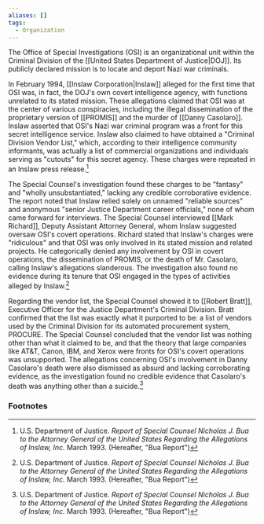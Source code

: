 ```yaml
---
aliases: []
tags:
  - Organization
---
```

The Office of Special Investigations (OSI) is an organizational unit within the Criminal Division of the [[United States Department of Justice|DOJ]]. Its publicly declared mission is to locate and deport Nazi war criminals.

In February 1994, [[Inslaw Corporation|Inslaw]] alleged for the first time that OSI was, in fact, the DOJ's own covert intelligence agency, with functions unrelated to its stated mission. These allegations claimed that OSI was at the center of various conspiracies, including the illegal dissemination of the proprietary version of [[PROMIS]] and the murder of [[Danny Casolaro]]. Inslaw asserted that OSI's Nazi war criminal program was a front for this secret intelligence service. Inslaw also claimed to have obtained a "Criminal Division Vendor List," which, according to their intelligence community informants, was actually a list of commercial organizations and individuals serving as "cutouts" for this secret agency. These charges were repeated in an Inslaw press release.[^1]

The Special Counsel's investigation found these charges to be "fantasy" and "wholly unsubstantiated," lacking any credible corroborative evidence. The report noted that Inslaw relied solely on unnamed "reliable sources" and anonymous "senior Justice Department career officials," none of whom came forward for interviews. The Special Counsel interviewed [[Mark Richard]], Deputy Assistant Attorney General, whom Inslaw suggested oversaw OSI's covert operations. Richard stated that Inslaw's charges were "ridiculous" and that OSI was only involved in its stated mission and related projects. He categorically denied any involvement by OSI in covert operations, the dissemination of PROMIS, or the death of Mr. Casolaro, calling Inslaw's allegations slanderous. The investigation also found no evidence during its tenure that OSI engaged in the types of activities alleged by Inslaw.[^1]

Regarding the vendor list, the Special Counsel showed it to [[Robert Bratt]], Executive Officer for the Justice Department's Criminal Division. Bratt confirmed that the list was exactly what it purported to be: a list of vendors used by the Criminal Division for its automated procurement system, PROCURE. The Special Counsel concluded that the vendor list was nothing other than what it claimed to be, and that the theory that large companies like AT&T, Canon, IBM, and Xerox were fronts for OSI's covert operations was unsupported. The allegations concerning OSI's involvement in Danny Casolaro's death were also dismissed as absurd and lacking corroborating evidence, as the investigation found no credible evidence that Casolaro's death was anything other than a suicide.[^1]

### Footnotes

[^1]: U.S. Department of Justice. *Report of Special Counsel Nicholas J. Bua to the Attorney General of the United States Regarding the Allegations of Inslaw, Inc.* March 1993. (Hereafter, "Bua Report")